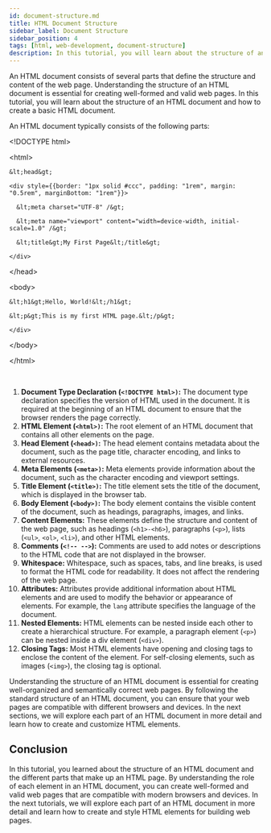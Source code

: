 ```yaml
---
id: document-structure.md
title: HTML Document Structure
sidebar_label: Document Structure
sidebar_position: 4
tags: [html, web-development, document-structure]
description: In this tutorial, you will learn about the structure of an HTML document and how to create a basic HTML document.
---
```


An HTML document consists of several parts that define the structure and content of the web page. Understanding the structure of an HTML document is essential for creating well-formed and valid web pages. In this tutorial, you will learn about the structure of an HTML document and how to create a basic HTML document.

<AdsComponent />

An HTML document typically consists of the following parts:

<div style={{border: "1px solid #ccc", padding: "1rem", marginBottom: "1rem"}}>

&lt;!DOCTYPE html&gt;

&lt;html&gt;

  <div style={{border: "1px solid #ccc", padding: "1rem", margin: "0.5rem", marginBottom: "0.5rem"}}>
    
    &lt;head&gt;

    <div style={{border: "1px solid #ccc", padding: "1rem", margin: "0.5rem", marginBottom: "1rem"}}>

      &lt;meta charset="UTF-8" /&gt;

      &lt;meta name="viewport" content="width=device-width, initial-scale=1.0" /&gt;

      &lt;title&gt;My First Page&lt;/title&gt;

    </div>

  &lt;/head&gt;

  &lt;body&gt;

  <div style={{border: "1px solid #ccc", padding: "1rem", margin: "0.5rem", marginBottom: "0.5rem"}}>
    
    &lt;h1&gt;Hello, World!&lt;/h1&gt;

    &lt;p&gt;This is my first HTML page.&lt;/p&gt;

    </div>

  &lt;/body&gt;

  </div>

  &lt;/html&gt;
</div>

<br />

1. **Document Type Declaration (`<!DOCTYPE html>)`:** The document type declaration specifies the version of HTML used in the document. It is required at the beginning of an HTML document to ensure that the browser renders the page correctly.
2. **HTML Element (`<html>)`:** The root element of an HTML document that contains all other elements on the page.
3. **Head Element (`<head>)`:** The head element contains metadata about the document, such as the page title, character encoding, and links to external resources.
4. **Meta Elements (`<meta>)`:** Meta elements provide information about the document, such as the character encoding and viewport settings.
5. **Title Element (`<title>)`:** The title element sets the title of the document, which is displayed in the browser tab.
6. **Body Element (`<body>)`:** The body element contains the visible content of the document, such as headings, paragraphs, images, and links.
7. **Content Elements:** These elements define the structure and content of the web page, such as headings (`<h1>-<h6>`), paragraphs (`<p>`), lists (`<ul>`, `<ol>`, `<li>`), and other HTML elements.
8. **Comments (`<!-- -->`):** Comments are used to add notes or descriptions to the HTML code that are not displayed in the browser.
9. **Whitespace:** Whitespace, such as spaces, tabs, and line breaks, is used to format the HTML code for readability. It does not affect the rendering of the web page.
10. **Attributes:** Attributes provide additional information about HTML elements and are used to modify the behavior or appearance of elements. For example, the `lang` attribute specifies the language of the document.
11. **Nested Elements:** HTML elements can be nested inside each other to create a hierarchical structure. For example, a paragraph element (`<p>`) can be nested inside a div element (`<div>`).
12. **Closing Tags:** Most HTML elements have opening and closing tags to enclose the content of the element. For self-closing elements, such as images (`<img>`), the closing tag is optional.

Understanding the structure of an HTML document is essential for creating well-organized and semantically correct web pages. By following the standard structure of an HTML document, you can ensure that your web pages are compatible with different browsers and devices. In the next sections, we will explore each part of an HTML document in more detail and learn how to create and customize HTML elements.

<AdsComponent />

## Conclusion

In this tutorial, you learned about the structure of an HTML document and the different parts that make up an HTML page. By understanding the role of each element in an HTML document, you can create well-formed and valid web pages that are compatible with modern browsers and devices. In the next tutorials, we will explore each part of an HTML document in more detail and learn how to create and style HTML elements for building web pages.